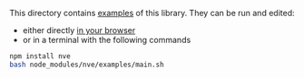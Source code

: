 This directory contains [examples](main.js) of this library. They can be run and
edited:

- either directly [in your browser](https://repl.it/@ehmicky/nve)
- or in a terminal with the following commands

```bash
npm install nve
bash node_modules/nve/examples/main.sh
```
